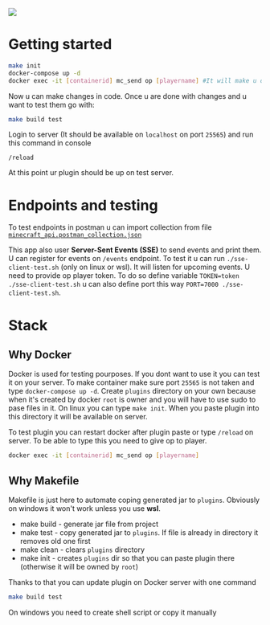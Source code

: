 ![](https://www.minecraft.net/etc.clientlibs/minecraft/clientlibs/main/resources/img/header/logo.png)

# Getting started

```sh
make init
docker-compose up -d
docker exec -it [containerid] mc_send op [playername] #It will make u op in order to performe /reload command to enable plugin
```

Now u can make changes in code. Once u are done with changes and u want to test them go with:

```sh
make build test
```

Login to server (It should be available on `localhost` on port `25565`) and run this command in console

```
/reload
```

At this point ur plugin should be up on test server.

# Endpoints and testing

To test endpoints in postman u can import collection from file [`minecraft_api.postman_collection.json`](./minecraft_api.postman_collection.json)

This app also user **Server-Sent Events (SSE)** to send events and print them. U can register for events on `/events` endpoint. To test it u can run `./sse-client-test.sh` (only on linux or wsl). It will listen for upcoming events. U need to provide op player token. To do so define variable `TOKEN=token ./sse-client-test.sh` u can also define port this way `PORT=7000 ./sse-client-test.sh`.

# Stack

## Why Docker

Docker is used for testing pourposes. If you dont want to use it you can test it on your server.
To make container make sure port `25565` is not taken and type `docker-compose up -d`.
Create `plugins` directory on your own because when it's created by docker `root` is owner and you will have to use sudo to pase files in it.
On linux you can type `make init`.
When you paste plugin into this directory it will be available on server.

To test plugin you can restart docker after plugin paste or type `/reload` on server. To be able to type this you need to give op to player.

```bash
docker exec -it [containerid] mc_send op [playername]
```

## Why Makefile

Makefile is just here to automate coping generated jar to `plugins`. Obviously on windows it won't work unless you use **wsl**.

-   make build - generate jar file from project
-   make test - copy generated jar to `plugins`. If file is already in directory it removes old one first
-   make clean - clears `plugins` directory
-   make init - creates `plugins` dir so that you can paste plugin there (otherwise it will be owned by `root`)

Thanks to that you can update plugin on Docker server with one command

```bash
make build test
```

On windows you need to create shell script or copy it manually
